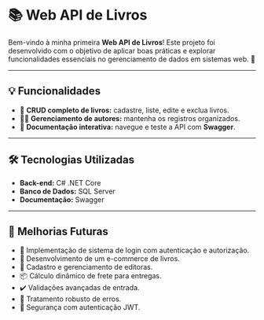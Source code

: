 # 📚 Web API de Livros  

Bem-vindo à minha primeira **Web API de Livros**! Este projeto foi desenvolvido com o objetivo de aplicar boas práticas e explorar funcionalidades essenciais no gerenciamento de dados em sistemas web. 🚀  

---

## 💡 **Funcionalidades**  

- 📖 **CRUD completo de livros:** cadastre, liste, edite e exclua livros.  
- 🧑‍💻 **Gerenciamento de autores:** mantenha os registros organizados.  
- 🚀 **Documentação interativa:** navegue e teste a API com **Swagger**.  

---

## 🛠️ **Tecnologias Utilizadas**  

- **Back-end:** C# .NET Core  
- **Banco de Dados:** SQL Server  
- **Documentação:** Swagger  

---

## 🔮 **Melhorias Futuras**

- 🔑 Implementação de sistema de login com autenticação e autorização.  
- 🛒 Desenvolvimento de um e-commerce de livros.  
- 🏢 Cadastro e gerenciamento de editoras.  
- 📦 Cálculo dinâmico de frete para entregas.  
- ✔️ Validações avançadas de entrada.  
- 🔧 Tratamento robusto de erros.  
- 🔐 Segurança com autenticação JWT.  
